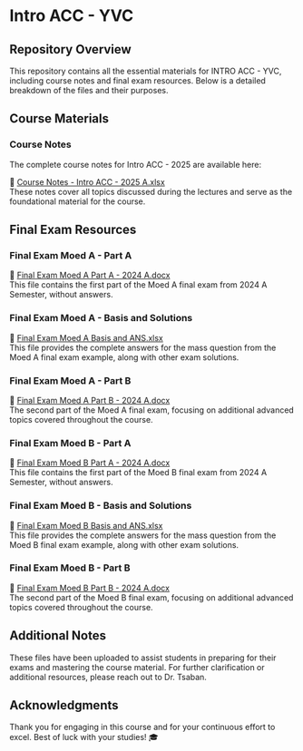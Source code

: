 # Intro ACC - YVC

## Repository Overview
This repository contains all the essential materials for INTRO ACC - YVC, including course notes and final exam resources. Below is a detailed breakdown of the files and their purposes.

## Course Materials

### Course Notes
The complete course notes for Intro ACC - 2025 are available here:

📄 [Course Notes - Intro ACC - 2025 A.xlsx](Course%20Notes%20-%20Intro%20ACC%20-%202025%20A.xlsx)  
These notes cover all topics discussed during the lectures and serve as the foundational material for the course.

## Final Exam Resources

### Final Exam Moed A - Part A
📄 [Final Exam Moed A Part A - 2024 A.docx](Final%20Exam%20Moed%20A%20Part%20A%20-%202024%20A.docx)  
This file contains the first part of the Moed A final exam from 2024 A Semester, without answers.

### Final Exam Moed A - Basis and Solutions
📄 [Final Exam Moed A Basis and ANS.xlsx](Final%20Exam%20Moed%20A%20Basis%20and%20ANS.xlsx)  
This file provides the complete answers for the mass question from the Moed A final exam example, along with other exam solutions.

### Final Exam Moed A - Part B
📄 [Final Exam Moed A Part B - 2024 A.docx](Final%20Exam%20Moed%20A%20Part%20B%20-%202024%20A.docx)  
The second part of the Moed A final exam, focusing on additional advanced topics covered throughout the course.

### Final Exam Moed B - Part A
📄 [Final Exam Moed B Part A - 2024 A.docx](Final%20Exam%20Moed%20B%20Part%20A%20-%202024%20A.docx)  
This file contains the first part of the Moed B final exam from 2024 A Semester, without answers.

### Final Exam Moed B - Basis and Solutions
📄 [Final Exam Moed B Basis and ANS.xlsx](Final%20Exam%20Moed%20B%20Basis%20and%20ANS.xlsx)  
This file provides the complete answers for the mass question from the Moed B final exam example, along with other exam solutions.

### Final Exam Moed B - Part B
📄 [Final Exam Moed B Part B - 2024 A.docx](Final%20Exam%20Moed%20B%20Part%20B%20-%202024%20A.docx)  
The second part of the Moed B final exam, focusing on additional advanced topics covered throughout the course.

## Additional Notes
These files have been uploaded to assist students in preparing for their exams and mastering the course material. For further clarification or additional resources, please reach out to Dr. Tsaban.

## Acknowledgments
Thank you for engaging in this course and for your continuous effort to excel. Best of luck with your studies! 🎓

